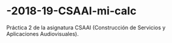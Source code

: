 # -2018-19-CSAAI-mi-calc
Práctica 2 de la asignatura CSAAI (Construcción de Servicios y Aplicaciones Audiovisuales).
